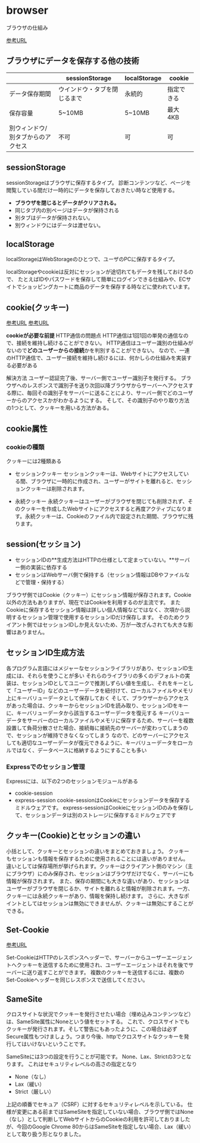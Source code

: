 # browser

ブラウザの仕組み

[参考URL](https://zenn.dev/silverbirder/articles/e10295948e17ca)

## ブラウザにデータを保存する他の技術

|         | sessionStorage | localStorage | cookie |
| ------- | -------------- | ------------ | ------ |
| データ保存期間 | ウインドウ・タブを閉じるまで | 永続的 | 指定できる  |
| 保存容量 | 5~10MB | 5~10MB | 最大4KB |
| 別ウィンドウ/別タブからのアクセス | 不可 |可 | 可 |

## sessionStorage

sessionStorageはブラウザに保存するタイプ。
診断コンテンツなど、ページを閲覧している間だけ一時的にデータを保存しておきたい時など使用する。

- **ブラウザを閉じるとデータがクリアされる。**
- 同じタブ内の別ページはデータが保持される
- 別タブはデータが保持されない。
- 別ウィンドウにはデータは渡せない。

## localStorage

localStorageはWebStorageのひとつで、ユーザのPCに保存するタイプ。


localStorageやcookieは反対にセッションが途切れてもデータを残しておけるので、
たとえばIDやパスワードを保存して簡単にログインできる仕組みや、ECサイトでショッピングカートに商品のデータを保存する時などに使われています。

## cookie(クッキー)
[参考URL](https://www.kwbtblog.com/entry/2019/04/20/005423)
[参考URL](https://www.ecbeing.net/contents/detail/235)

**cookieが必要な前提**
HTTP通信の問題点
HTTP通信は1回1回の単発の通信なので、接続を維持し続けることができない。
HTTP通信はユーザー識別の仕組みがないので**どのユーザーからの接続**かを判別することができない。
なので、一連のHTTP通信で、ユーザー接続を維持し続けるには、何かしらの仕組みを実装する必要がある

解決方法
ユーザー認証完了後、サーバー側でユーザー識別子を発行する。
ブラウザへのレスポンスで識別子を送り次回以降ブラウザからサーバーへアクセスする際に、毎回その識別子をサーバーに送ることにより、サーバー側でどのユーザーからのアクセスかがわかるようにする。
そして、その識別子のやり取り方法の1つとして、クッキーを用いる方法がある。

## cookie属性



### cookieの種類

クッキーには2種類ある

- セッションクッキー
セッションクッキーは、Webサイトにアクセスしている間、ブラウザに一時的に作成され、ユーザーがサイトを離れると、セッションクッキーは削除されます。

- 永続クッキー
永続クッキーはユーザーがブラウザを閉じても削除されず、そのクッキーを作成したWebサイトにアクセスすると再度アクティブになります。永続クッキーは、Cookieのファイル内で設定された期間、ブラウザに残ります。

## session(セッション)

- セッションIDの**生成方法はHTTPの仕様として定まっていない。**サーバー側の実装に依存する
- セッションはWebサーバ側で保持する（セッション情報はDBやファイルなどで管理・保持する）

ブラウザ側ではCookie（クッキー）にセッション情報が保存されます。Cookie以外の方法もありますが、現在ではCookieを利用するのが主流です。
またCookieに保存するセッション情報は詳しい個人情報などではなく、次項から説明するセッション管理で使用するセッションIDだけ保存します。
そのためクライアント側ではセッションIDしか見えないため、万が一改ざんされても大きな影響はありません。


セッションID生成方法
- 
各プログラム言語にはメジャーなセッションライブラリがあり、セッションID生成には、それらを使うことが多い
それらのライブラリの多くのデフォルトの実装は、セッションIDとしてユニークで推測しずらい値を生成し、それをキーとして「ユーザーID」などのユーザーデータを紐付けて、ローカルファイルやメモリ上にキーバリューデータとして保存しておく
そして、ブラウザーからアクセスがあった場合は、クッキーからセッションIDを読み取り、セッションIDをキーに、キーバリューデータから該当するユーザーデータを復元する
キーバリューデータをサーバーのローカルファイルやメモリに保存するため、サーバーを複数設置して負荷分散させた場合、接続毎に接続先のサーバーが変わってしまうので、セッションが維持できなくなってしまう
なので、どのサーバーにアクセスしても適切なユーザーデータが復元できるように、キーバリューデータをローカルではなく、データベースに格納するようにすることも多い

### Expressでのセッション管理

Expressには、以下の2つのセッションモジュールがある
- cookie-session
- express-session
cookie-sessionはCookieにセッションデータを保存するミドルウェアです。
express-sessionはCookieにセッションIDのみを保存して、セッションデータは別のストレージに保存するミドルウェアです

## クッキー(Cookie)とセッションの違い

小括として、クッキーとセッションの違いをまとめておきましょう。
クッキーもセッションも情報を保存するために使用されることには違いがありません。
違いとしては保存場所が挙げられます。クッキーはクライアント側のマシン（主にブラウザ）にのみ保存され、セッションはブラウザだけでなく、サーバーにも情報が保存されます。
また、保存の期間にも大きな違いがあり、セッションはユーザーがブラウザを閉じるか、サイトを離れると情報が削除されます。一方、クッキーには永続クッキーがあり、情報を保持し続けます。
さらに、大きなポイントとしてはセッションは無効にできませんが、クッキーは無効にすることができる。

## Set-Cookie
[参考URL](https://developer.mozilla.org/ja/docs/Web/HTTP/Headers/Set-Cookie)

Set-CookieはHTTPのレスポンスヘッダーで、サーバーからユーザーエージェントへクッキーを送信するために使用され、ユーザーエージェントはそれを後でサーバーに送り返すことができます。
複数のクッキーを送信するには、複数のSet-Cookieヘッダーを同じレスポンスで送信してください。


## SameSite

クロスサイトな状況でクッキーを発行させたい場合（埋め込みコンテンツなど）は、SameSite属性にNoneという値をセットする。
これで、クロスサイトでもクッキーが発行されます。そして警告にもあったように、この場合は必ずSecure属性もつけましょう。つまり今後、httpでクロスサイトなクッキーを発行してはいけないということです。

SameSiteには3つの設定を行うことが可能です。
None、Lax、Strictの3つとなります。
これはセキュリティレベルの高さの指定となり

- None（なし）
- Lax（緩い）
- Strict（厳しい）

上記の順番でセキュア（CSRF）に対するセキュリティレベルを示している。
仕様が変更にある前まではSameSiteを指定していない場合、ブラウザ側ではNone（なし）として判断してWebサイトからのCookieの利用を許可しておりましたが、今回のGoogle Chrome 80からはSameSiteを指定しない場合、Lax（緩い）として取り扱う形となりました。